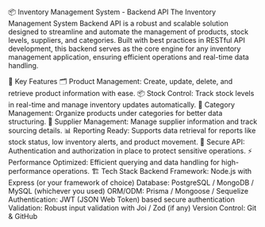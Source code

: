 📦 Inventory Management System - Backend API
The Inventory Management System Backend API is a robust and scalable solution designed to streamline and automate the management of products, stock levels, suppliers, and categories. Built with best practices in RESTful API development, this backend serves as the core engine for any inventory management application, ensuring efficient operations and real-time data handling.

🚀 Key Features
🗂 Product Management: Create, update, delete, and retrieve product information with ease.
📦 Stock Control: Track stock levels in real-time and manage inventory updates automatically.
📝 Category Management: Organize products under categories for better data structuring.
🤝 Supplier Management: Manage supplier information and track sourcing details.
📊 Reporting Ready: Supports data retrieval for reports like stock status, low inventory alerts, and product movement.
🔐 Secure API: Authentication and authorization in place to protect sensitive operations.
⚡ Performance Optimized: Efficient querying and data handling for high-performance operations.
🏗 Tech Stack
Backend Framework: Node.js with Express (or your framework of choice)
Database: PostgreSQL / MongoDB / MySQL (whichever you used)
ORM/ODM: Prisma / Mongoose / Sequelize
Authentication: JWT (JSON Web Token) based secure authentication
Validation: Robust input validation with Joi / Zod (if any)
Version Control: Git & GitHub
